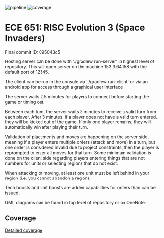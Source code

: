 ![pipeline](https://gitlab.oit.duke.edu/ld170/risc-project1/badges/master/pipeline.svg)
![coverage](https://gitlab.oit.duke.edu/ld170/risc-project1/badges/master/coverage.svg?job=test_stable)


ECE 651: RISC Evolution 3 (Space Invaders)
======================================

Final commit ID: 095043c5

Hosting server can be done with './gradlew run-server' in highest level of repository. This will open server on the machine 153.3.64.158 with the default port of 12345.

The client can be run in the console via './gradlew run-client' or via an android app for access through a graphical user interface.

The server waits 2.5 minutes for players to connect before starting the game or timing out.

Between each turn, the server waits 3 minutes to receive a valid turn from each player. After 3 minutes, if a player does not have a valid turn entered, they will be kicked out of the game. If only one player remains, they will automatically win after playing their turn.

Validation of placements and moves are happening on the server side, meaning if a player enters multiple orders (attack and move) in a turn, but one order is considered invalid due to project constraints, then the player is reprompted to enter all moves for that turn. Some minimum validation is done on the client side regarding players entering things that are not numbers for units or selecting regions that do not exist.

When attacking or moving, at least one unit must be left behind in your region (i.e. you cannot abandon a region).

Tech boosts and unit boosts are added capabilities for orders than can be issued.

UML diagrams can be found in top level of repository or on OneNote.



## Coverage
[Detailed coverage](https://ld170.pages.oit.duke.edu/risc-project1/dashboard.html)



